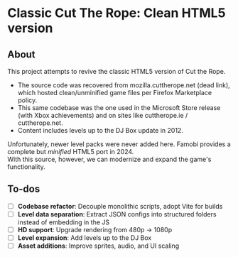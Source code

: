 # Classic Cut The Rope: Clean HTML5 version

## About

This project attempts to revive the classic HTML5 version of Cut the Rope.  

- The source code was recovered from mozilla.cuttherope.net (dead link), which hosted clean/unminified game files per Firefox Marketplace policy.  
- This same codebase was the one used in the Microsoft Store release (with Xbox achievements) and on sites like cuttherope.ie / cuttherope.net.  
- Content includes levels up to the DJ Box update in 2012.  

Unfortunately, newer level packs were never added here. Famobi provides a complete but *minified* HTML5 port in 2024.  
With this source, however, we can modernize and expand the game's functionality.


## To-dos

- [ ] **Codebase refactor**: Decouple monolithic scripts, adopt Vite for builds
- [ ] **Level data separation**: Extract JSON configs into structured folders instead of embedding in the JS
- [ ] **HD support**: Upgrade rendering from 480p → 1080p
- [ ] **Level expansion**: Add levels up to the DJ Box
- [ ] **Asset additions**: Improve sprites, audio, and UI scaling
